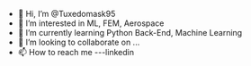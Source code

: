 - 👋 Hi, I’m @Tuxedomask95
- 👀 I’m interested in ML, FEM, Aerospace
- 🌱 I’m currently learning Python Back-End, Machine Learning
- 💞️ I’m looking to collaborate on ...
- 📫 How to reach me ---linkedin

<!---
Tuxedomask95/Tuxedomask95 is a ✨ special ✨ repository because its `README.md` (this file) appears on your GitHub profile.
You can click the Preview link to take a look at your changes.
--->
